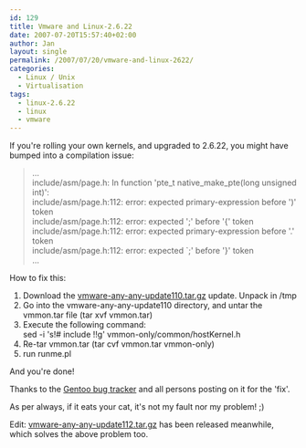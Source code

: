 ```yaml
---
id: 129
title: Vmware and Linux-2.6.22
date: 2007-07-20T15:57:40+02:00
author: Jan
layout: single
permalink: /2007/07/20/vmware-and-linux-2622/
categories:
  - Linux / Unix
  - Virtualisation
tags:
  - linux-2.6.22
  - linux
  - vmware
---
```

If you're rolling your own kernels, and upgraded to 2.6.22, you might have bumped into a compilation issue:

> ...  
> include/asm/page.h: In function 'pte\_t native\_make_pte(long unsigned int)':  
> include/asm/page.h:112: error: expected primary-expression before ')' token  
> include/asm/page.h:112: error: expected ';' before '{' token  
> include/asm/page.h:112: error: expected primary-expression before '.' token  
> include/asm/page.h:112: error: expected \`;' before '}' token  
> ...

How to fix this:

  1. Download the [vmware-any-any-update110.tar.gz](http://knihovny.cvut.cz/ftp/pub/vmware/vmware-any-any-update110.tar.gz) update. Unpack in /tmp
  2. Go into the vmware-any-any-update110 directory, and untar the vmmon.tar file (tar xvf vmmon.tar)
  3. Execute the following command:  
    sed -i 's!# include <asm>!!g' vmmon-only/common/hostKernel.h</asm>
  4. Re-tar vmmon.tar (tar cvf vmmon.tar vmmon-only)
  5. run runme.pl

And you're done!

Thanks to the [Gentoo bug tracker](http://bugs.gentoo.org/show_bug.cgi?id=182595) and all persons posting on it for the 'fix'.

As per always, if it eats your cat, it's not my fault nor my problem! ;)

Edit: [vmware-any-any-update112.tar.gz](ftp://platan.vc.cvut.cz/pub/vmware/vmware-any-any-update112.tar.gz) has been released meanwhile, which solves the above problem too.